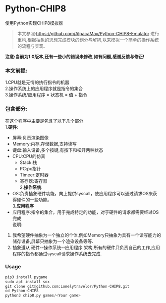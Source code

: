 # Python-CHIP8
使用Python实现CHIP8模拟器

> 本文参照:https://github.com/AlpacaMax/Python-CHIP8-Emulator 进行重构,根据抽象的思想完成模块的划分与解耦,以来模拟一个简单的操作系统的流程与实现.

**注意:当前为1.0版本,还有一些小的错误未修改,如有问题,感谢反馈与修正!**

### 本文前提:
1.CPU就是无情的执行指令的机器  
2.操作系统上的应用程序就是指令的集合  
3.操作系统/应用程序 = 状态机 = 值 + 指令  

### 包含部分:
在这个程序中主要是包含了以下几个部分  
1.**硬件**:  
  - 屏幕:负责渲染图像  
  - Memory:内存,存储数据,支持读写  
  - 键盘:输入设备,多个按键,有按下和松开两种状态  
  - CPU:CPU的仿真  
    - Stack:栈  
    - PC:pc指针  
    - Timeer:定时器  
    - 寄存器:寄存器  
2.**操作系统**:  
  - OS:负责抽象硬件功能，向上提供syscall，使应用程序可以通过请求OS来获得硬件的一些功能。   
3.**应用程序**  
  - 应用程序:指令的集合，用于完成特定的功能，对于硬件的请求都需要经过OS完成    
说明:
1. 我希望硬件抽象为一个独立的个体,例如Memory只抽象为具有一个读写能力的储存设备,屏幕只抽象为一个渲染设备等等.
2. 抽象遵从 硬件--操作系统--应用程序 架构,所有的硬件只负责自己的工作,应用程序的指令都通过syscall请求操作系统去完成.

### Usage
```python
pip3 install pygame
sudo apt install sox
git clone git@github.com:Lonelytravelor/Python-CHIP8.git
cd Python-CHIP8
python3 chip8.py games/<Your game>
```
